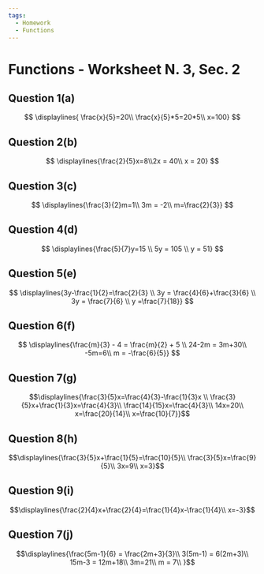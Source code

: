 ```yaml
---
tags:
  - Homework
  - Functions
---
```

# Functions - Worksheet N. 3, Sec. 2


## Question 1(a)
$$
\displaylines{
\frac{x}{5}=20\\
\frac{x}{5}*5=20*5\\
x=100}
$$
## Question 2(b)
$$
\displaylines{\frac{2}{5}x=8\\2x = 40\\ x = 20}
$$
## Question 3(c)
$$
\displaylines{\frac{3}{2}m=1\\ 3m = -2\\ m=\frac{2}{3}}
$$
## Question 4(d)
$$
\displaylines{\frac{5}{7}y=15 \\ 5y = 105 \\ y = 51}
$$
## Question 5(e)

$$
\displaylines{3y-\frac{1}{2}=\frac{2}{3} \\ 3y = \frac{4}{6}+\frac{3}{6} \\ 3y = \frac{7}{6} \\ y =\frac{7}{18}}
$$
## Question 6(f)
$$
\displaylines{\frac{m}{3} - 4 = \frac{m}{2} + 5 \\ 
24-2m = 3m+30\\
-5m=6\\
m = -\frac{6}{5}}
$$
## Question 7(g)
$$\displaylines{\frac{3}{5}x=\frac{4}{3}-\frac{1}{3}x \\
\frac{3}{5}x+\frac{1}{3}x=\frac{4}{3}\\
\frac{14}{15}x=\frac{4}{3}\\
14x=20\\
x=\frac{20}{14}\\
x=\frac{10}{7}}$$
## Question 8(h)
$$\displaylines{\frac{3}{5}x+\frac{1}{5}=\frac{10}{5}\\
\frac{3}{5}x=\frac{9}{5}\\
3x=9\\
x=3}$$
## Question 9(i)
$$\displaylines{\frac{2}{4}x+\frac{2}{4}=\frac{1}{4}x-\frac{1}{4}\\
x=-3}$$
## Question 7(j)
$$\displaylines{\frac{5m-1}{6} = \frac{2m+3}{3}\\
3(5m-1) = 6(2m+3)\\
15m-3 = 12m+18\\
3m=21\\
m = 7\\
}$$
